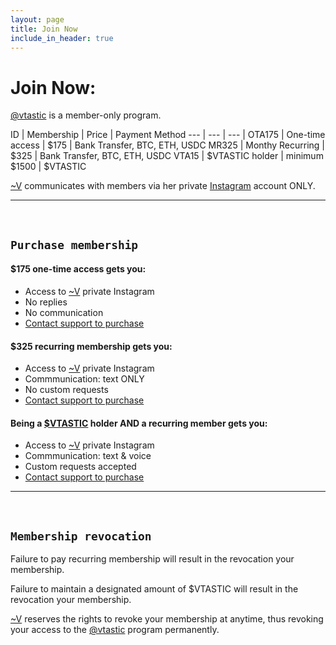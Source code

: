 ```yaml
---
layout: page
title: Join Now
include_in_header: true
---
```


# Join Now: 

[@vtastic](https://pages.github.com/) is a member-only program.

ID | Membership | Price | Payment Method
--- | --- | --- |
OTA175 | One-time access | $175 | Bank Transfer, BTC, ETH, USDC
MR325 | Monthy Recurring | $325 | Bank Transfer, BTC, ETH, USDC
VTA15 | $VTASTIC holder | minimum $1500 | $VTASTIC

[~V](../v) communicates with members via her private [Instagram](https://instagram.com/) account ONLY.

________
<br>

## `Purchase membership`

#### $175 one-time access gets you:
- Access to [~V](../v) private Instagram
- No replies
- No communication
- [Contact support to purchase](../support)

#### $325 recurring membership gets you:
- Access to [~V](../v) private Instagram
- Commmunication: text ONLY
- No custom requests
- [Contact support to purchase](../support)

#### Being a [$VTASTIC](../vtastic) holder AND a recurring member gets you:
- Access to [~V](../v) private Instagram
- Commmunication: text & voice
- Custom requests accepted
- [Contact support to purchase](../support)

________
<br>

## `Membership revocation`

Failure to pay recurring membership will result in the revocation your membership.

Failure to maintain a designated amount of $VTASTIC will result in the revocation your membership.

[~V](../v) reserves the rights to revoke your membership at anytime, thus revoking your access to the [@vtastic](https://vantastic.site) program permanently.






